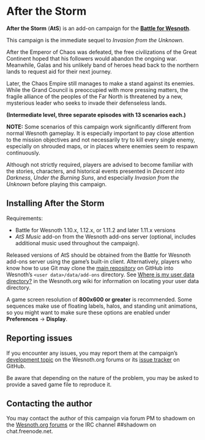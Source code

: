 After the Storm
================================================================================

**After the Storm** (**AtS**) is an add-on campaign for the
**[Battle for Wesnoth][1]**.

[1]: <http://www.wesnoth.org/>

This campaign is the immediate sequel to *Invasion from the Unknown*.

After the Emperor of Chaos was defeated, the free civilizations of the
Great Continent hoped that his followers would abandon the ongoing war.
Meanwhile, Galas and his unlikely band of heroes head back to the northern
lands to request aid for their next journey.

Later, the Chaos Empire still manages to make a stand against its enemies.
While the Grand Council is preoccupied with more pressing matters, the fragile
alliance of the peoples of the Far North is threatened by a new, mysterious
leader who seeks to invade their defenseless lands.

**(Intermediate level, three separate episodes with 13 scenarios each.)**

**NOTE:** Some scenarios of this campaign work significantly different from
normal Wesnoth gameplay. It is especially important to pay close attention to
the mission objectives and not necessarily try to kill every single enemy,
especially on shrouded maps, or in places where enemies seem to respawn
continuously.

Although not strictly required, players are advised to become familiar with the
stories, characters, and historical events presented in *Descent into Darkness*,
*Under the Burning Suns*, and especially *Invasion from the Unknown* before
playing this campaign.


Installing After the Storm
--------------------------------------------------------------------------------

Requirements:
 * Battle for Wesnoth 1.10.x, 1.12.x, or 1.11.2 and later 1.11.x versions
 * *AtS Music* add-on from the Wesnoth add-ons server (optional, includes
   additional music used throughout the campaign).

Released versions of AtS should be obtained from the Battle for Wesnoth add-ons
server using the game’s built-in client. Alternatively, players who know how to
use Git may clone the [main repository][2] on GitHub into Wesnoth’s
`<user data>/data/add-ons` directory. See [Where is my user data directory?][3]
in the Wesnoth.org wiki for information on locating your user data directory.

[2]: <https://github.com/shikadilord/After_the_Storm>
[3]: <http://wiki.wesnoth.org/EditingWesnoth#Where_is_my_user_data_directory.3F>

A game screen resolution of **800x600 or greater** is recommended. Some
sequences make use of floating labels, halos, and standing unit animations, so
you might want to make sure these options are enabled under
**Preferences** → **Display**.


Reporting issues
--------------------------------------------------------------------------------

If you encounter any issues, you may report them at the campaign’s
[development topic][4] on the Wesnoth.org forums or its [issue tracker][5] on
GitHub.

[4]: <http://r.wesnoth.org/t32091>
[5]: <https://github.com/shikadilord/After_the_Storm/issues>

Be aware that depending on the nature of the problem, you may be asked to
provide a saved game file to reproduce it.


Contacting the author
--------------------------------------------------------------------------------

You may contact the author of this campaign via forum PM to shadowm on the
[Wesnoth.org forums][6] or the IRC channel ##shadowm on chat.freenode.net.

[6]: <http://forums.wesnoth.org/>
